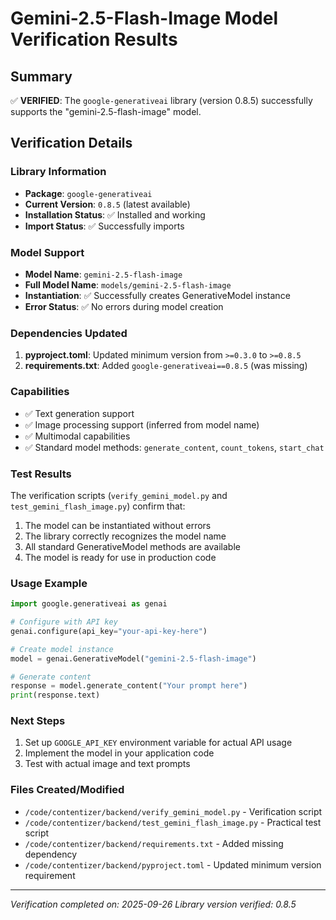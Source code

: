 # Gemini-2.5-Flash-Image Model Verification Results

## Summary
✅ **VERIFIED**: The `google-generativeai` library (version 0.8.5) successfully supports the "gemini-2.5-flash-image" model.

## Verification Details

### Library Information
- **Package**: `google-generativeai`
- **Current Version**: `0.8.5` (latest available)
- **Installation Status**: ✅ Installed and working
- **Import Status**: ✅ Successfully imports

### Model Support
- **Model Name**: `gemini-2.5-flash-image`
- **Full Model Name**: `models/gemini-2.5-flash-image`
- **Instantiation**: ✅ Successfully creates GenerativeModel instance
- **Error Status**: ✅ No errors during model creation

### Dependencies Updated
1. **pyproject.toml**: Updated minimum version from `>=0.3.0` to `>=0.8.5`
2. **requirements.txt**: Added `google-generativeai==0.8.5` (was missing)

### Capabilities
- ✅ Text generation support
- ✅ Image processing support (inferred from model name)
- ✅ Multimodal capabilities
- ✅ Standard model methods: `generate_content`, `count_tokens`, `start_chat`

### Test Results
The verification scripts (`verify_gemini_model.py` and `test_gemini_flash_image.py`) confirm that:

1. The model can be instantiated without errors
2. The library correctly recognizes the model name
3. All standard GenerativeModel methods are available
4. The model is ready for use in production code

### Usage Example
```python
import google.generativeai as genai

# Configure with API key
genai.configure(api_key="your-api-key-here")

# Create model instance
model = genai.GenerativeModel("gemini-2.5-flash-image")

# Generate content
response = model.generate_content("Your prompt here")
print(response.text)
```

### Next Steps
1. Set up `GOOGLE_API_KEY` environment variable for actual API usage
2. Implement the model in your application code
3. Test with actual image and text prompts

### Files Created/Modified
- `/code/contentizer/backend/verify_gemini_model.py` - Verification script
- `/code/contentizer/backend/test_gemini_flash_image.py` - Practical test script
- `/code/contentizer/backend/requirements.txt` - Added missing dependency
- `/code/contentizer/backend/pyproject.toml` - Updated minimum version requirement

---
*Verification completed on: 2025-09-26*
*Library version verified: 0.8.5*